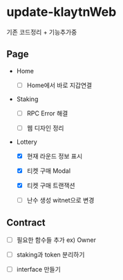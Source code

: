 # update-klaytnWeb

기존 코드정리 + 기능추가중 

## Page
- Home
  - [ ] Home에서 바로 지갑연결
  
- Staking
 
  - [ ] RPC Error 해결
  
  - [ ] 웹 디자인 정리
  
- Lottery

  - [x] 현재 라운드 정보 표시
  
  - [x] 티켓 구매 Modal
  
  - [x] 티켓 구매 트랜잭션 
  
  - [ ] 난수 생성 witnet으로 변경

## Contract

  - [ ] 필요한 함수들 추가 ex) Owner
  
  - [ ] staking과 token 분리하기
  
  - [ ] interface 만들기

